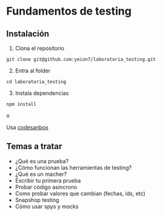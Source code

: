 # Fundamentos de testing

## Instalación

1. Clona el repositorio

```
git clone git@github.com:yeion7/laboratoria_testing.git
```

2. Entra al folder

```
cd laboratoria_testing
```

3. Instala dependencias

```
npm install
```

o

Usa [codesanbox](https://codesandbox.io/s/github/yeion7/laboratoria_testing)

## Temas a tratar

- ¿Qué es una prueba?
- ¿Cómo funcionan las herramientas de testing?
- ¿Qué es un macher?
- Escribir tu primera prueba
- Probar código asincrono
- Como probar valores que cambian (fechas, ids, etc)
- Snapshop testing
- Cómo usar spys y mocks